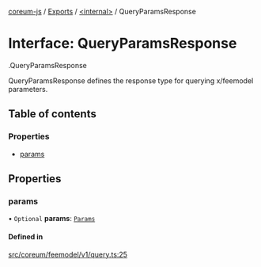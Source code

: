 [coreum-js](../README.md) / [Exports](../modules.md) / [<internal\>](../modules/internal_.md) / QueryParamsResponse

# Interface: QueryParamsResponse

[<internal>](../modules/internal_.md).QueryParamsResponse

QueryParamsResponse defines the response type for querying x/feemodel parameters.

## Table of contents

### Properties

- [params](internal_.QueryParamsResponse-2.md#params)

## Properties

### params

• `Optional` **params**: [`Params`](../modules/internal_.md#params-6)

#### Defined in

[src/coreum/feemodel/v1/query.ts:25](https://github.com/CooperFoundation/coreum-js/blob/54a22f0/src/coreum/feemodel/v1/query.ts#L25)
